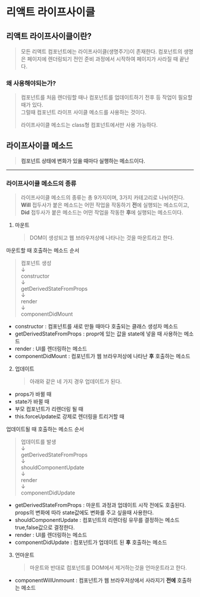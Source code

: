 # 리액트 라이프사이클

## 리액트 라이프사이클이란?

> 모든 리액트 컴포넌트에는 라이프사이클(생명주기)이 존재한다. 컴포넌트의 생명은 페이지에 렌더링되기 전인 준비 과정에서 시작하여 페이지가 사라질 때 끝난다.

### 왜 사용해야되는가?

> 컴포넌트를 처음 렌더링할 때나 컴포넌트를 업데이트하기 전후 등 작업이 필요할 때가 있다.  
> 그럴때 컴포넌트 라이프 사이클 메소드를 사용하는 것이다.
>
> 라이프사이클 메소드는 class형 컴포넌트에서만 사용 가능하다.

## 라이프사이클 메소드

> **컴포넌트 상태에 변화가 있을 때마다 실행하는 메소드이다.**

---

### 라이프사이클 메소드의 종류

> 라이프사이클 메소드의 종류는 총 9가지이며, 3가지 카테고리로 나뉘어진다.  
> **Will** 접두사가 붙은 메소드는 어떤 작업을 작동하기 **전**에 실행되는 메소드이고,  
> **Did** 접두사가 붙은 메소드는 어떤 작업을 작동한 **후**에 실행되는 메소드이다.

1. 마운트
   > DOM이 생성되고 웹 브라우저상에 나타나는 것을 마운트라고 한다.

마운트할 때 호출하는 메소드 순서

> 컴포넌트 생성  
>  ↓  
> constructor  
>  ↓  
> getDerivedStateFromProps  
>  ↓  
> render  
>  ↓  
> componentDidMount

- constructor : 컴포넌트를 새로 만들 때마다 호출되는 클래스 생성자 메소드
- getDerivedStateFromProps : propr에 있는 값을 state에 넣을 때 사용하는 메소드
- render : UI를 렌더링하는 메소드
- componentDidMount : 컴포넌트가 웹 브라우저상에 나타난 **후** 호출하는 메소드

2. 업데이트
   > 아래와 같은 네 가지 경우 업데이트가 된다.

- props가 바뀔 때
- state가 바뀔 때
- 부모 컴포넌트가 리렌더링 될 때
- this.forceUpdate로 강제로 렌더링을 트리거할 때

업데이트될 때 호출하는 메소드 순서

> 업데이트를 발생  
>  ↓  
> getDerivedStateFromProps  
>  ↓  
> shouldComponentUpdate  
>  ↓  
> render  
>  ↓  
> componentDidUpdate

- getDerivedStateFromProps : 마운트 과정과 업데이트 시작 전에도 호출된다. props의 변화에 따라 state값에도 변화를 주고 싶을때 사용한다.
- shouldComponentUpdate : 컴포넌트의 리렌더링 유무를 결정하는 메소드 true,false값으로 결정한다.
- render : UI를 렌더링하는 메소드
- componentDidUpdate : 컴포넌트가 업데이트 된 **후** 호출하는 메소드

3. 언마운트
   > 마운트와 반대로 컴포넌트를 DOM에서 제거하는것을 언마운트라고 한다.

- componentWillUnmount : 컴포넌트가 웹 브라우저상에서 사라지기 **전에** 호출하는 메소드
